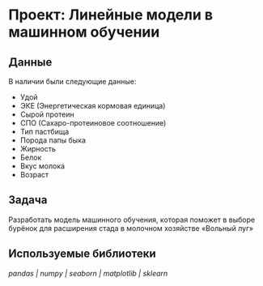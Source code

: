 # Проект: Линейные модели в машинном обучении


## Данные

В наличии были следующие данные:
- Удой
- ЭКЕ (Энергетическая кормовая единица)
- Сырой протеин
- СПО (Сахаро-протеиновое соотношение)
- Тип пастбища
- Порода папы быка
- Жирность
- Белок
- Вкус молока
- Возраст

## Задача

Разработать модель машинного обучения, которая поможет в выборе бурёнок для расширения стада в молочном хозяйстве «Вольный луг»

## Используемые библиотеки
*pandas | numpy | seaborn | matplotlib | sklearn*
